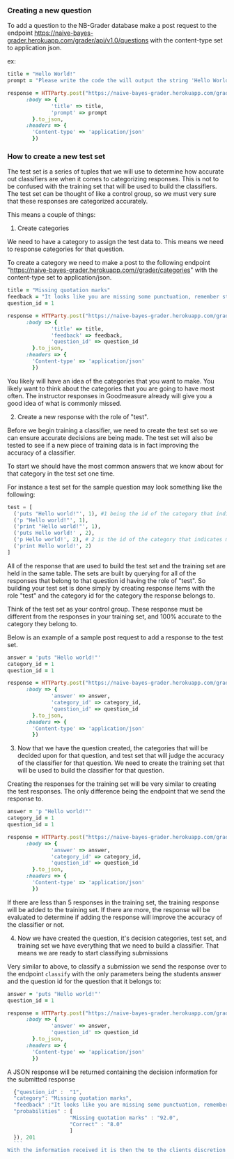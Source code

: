 ### Creating a new question

To add a question to the NB-Grader database make a post request to the endpoint https://naive-bayes-grader.herokuapp.com/grader/api/v1.0/questions with the content-type set to application json.

ex:
```ruby
title = "Hello World!"
prompt = "Please write the code the will output the string 'Hello World!' to the screen"

response = HTTParty.post("https://naive-bayes-grader.herokuapp.com/grader/api/v1.0/questions",
      :body => {
              'title' => title,
              'prompt' => prompt
        }.to_json,
      :headers => {
        'Content-type' => 'application/json'
        })
```
###  How to create a new test set

The test set is a series of tuples that we will use to determine how accurate out classifiers are when it comes to categorizing responses. This is not to be confused with the training set that will be used to build the classifiers. The test set can be thought of like a control group, so we must very sure that these responses are categorized accurately.

This means a couple of things:
  1. Create categories

  We need to have a category to assign the test data to. This means we need to response categories for that question.

  To create a category we need to make a post to the following endpoint "https://naive-bayes-grader.herokuapp.com//grader/categories" with the content-type set to application/json.

  ```ruby
  title = "Missing quotation marks"
  feedback = "It looks like you are missing some punctuation, remember strings are denoted by using quotation marks. Please try again!"
  question_id = 1

  response = HTTParty.post("https://naive-bayes-grader.herokuapp.com/grader/categories",
        :body => {
                'title' => title,
                'feedback' => feedback,
                'question_id' => question_id
          }.to_json,
        :headers => {
          'Content-type' => 'application/json'
          })
  ```

You likely will have an idea of the categories that you want to make. You likely want to think about the categories that you are going to have most often. The instructor responses in Goodmeasure already will give you a good idea of what is commonly missed.

  2. Create a new response with the role of "test".

  Before we begin training a classifier, we need to create the test set so we can ensure accurate decisions are being made. The test set will also be tested to see if a new piece of training data is in fact improving the accuracy of a classifier.

  To start we should have the most common answers that we know about for that category in the test set one time.

  For instance a test set for the sample question may look something like the following:
  ```python
  test = [
    ('puts "Hello world!"', 1), #1 being the id of the category that indicates correct
    ('p "Hello world!"', 1),
    ('print "Hello world!"', 1),
    ('puts Hello world!' , 2),
    ('p Hello world!', 2), # 2 is the id of the category that indicates missing quotation marks
    ('print Hello world!', 2)
  ]
  ```
  All of the response that are used to build the test set and the training set are held in the same table. The sets are built by querying for all of the responses that belong to that question id having the role of "test". So building your test set is done simply by creating response items with the role "test" and the category id for the category the response belongs to.

  Think of the test set as your control group. These response must be different from the responses in your training set, and 100% accurate to the category they belong to.

  Below is an example of a sample post request to add a response to the test set.

  ```ruby
  answer = 'puts "Hello world!"'
  category_id = 1
  question_id = 1

  response = HTTParty.post("https://naive-bayes-grader.herokuapp.com/grader/test_set",
        :body => {
                'answer' => answer,
                'category_id' => category_id,
                'question_id' => question_id
          }.to_json,
        :headers => {
          'Content-type' => 'application/json'
          })
  ```

  3. Now that we have the question created, the categories that will be decided upon for that question, and test set that will judge the accuracy of the classifier for that question. We need to create the training set that will be used to build the classifier for that question.

  Creating the responses for the training set will be very similar to creating the test responses. The only difference being the endpoint that we send the response to.

  ```ruby
  answer = 'p "Hello world!"'
  category_id = 1
  question_id = 1

  response = HTTParty.post("https://naive-bayes-grader.herokuapp.com/grader/training_set",
        :body => {
                'answer' => answer,
                'category_id' => category_id,
                'question_id' => question_id
          }.to_json,
        :headers => {
          'Content-type' => 'application/json'
          })
  ```
  If there are less than 5 responses in the training set, the training response will be added to the training set. If there are more, the response will be evaluated to determine if adding the response will improve the accuracy of the classifier or not.

  4. Now we have created the question, it's decision categories, test set, and training set we have everything that we need to build a classifier. That means we are ready to start classifying submissions

  Very similar to above, to classify a submission we send the response over to the endpoint `classify` with the only parameters being the students answer and the question id for the question that it belongs to:

  ```ruby
  answer = 'puts "Hello world!"'
  question_id = 1

  response = HTTParty.post("https://naive-bayes-grader.herokuapp.com/grader/classify",
        :body => {
                'answer' => answer,
                'question_id' => question_id
          }.to_json,
        :headers => {
          'Content-type' => 'application/json'
          })
  ```

  A JSON response will be returned containing the decision information for the submitted response
  ```js
    {"question_id" :  "1",
    "category": "Missing quotation marks",
    "feedback" :"It looks like you are missing some punctuation, remember strings are denoted by using quotation marks. Please try again!",
    "probabilities" : [
                      "Missing quotation marks" : "92.0",
                      "Correct" : "8.0"
                      ]
    }), 201
    ```
  With the information received it is then the to the clients discretion to act upon the results that are returned.
